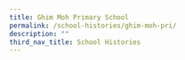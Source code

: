 ```yaml
---
title: Ghim Moh Primary School
permalink: /school-histories/ghim-moh-pri/
description: ""
third_nav_title: School Histories
---
```

